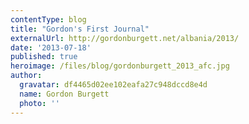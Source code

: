 ```yaml
---
contentType: blog
title: "Gordon's First Journal"
externalUrl: http://gordonburgett.net/albania/2013/
date: '2013-07-18'
published: true
heroimage: /files/blog/gordonburgett_2013_afc.jpg
author:
  gravatar: df4465d02ee102eafa27c948dccd8e4d
  name: Gordon Burgett
  photo: ''
---
```

